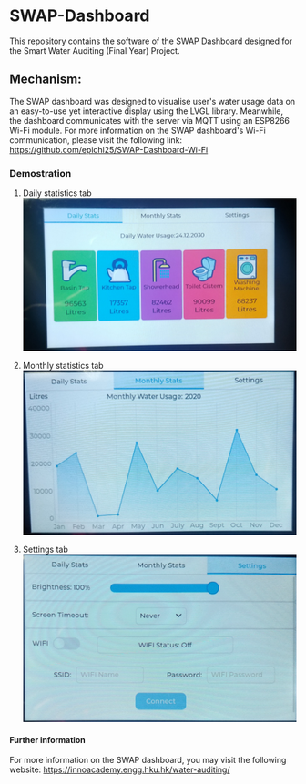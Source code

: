 # SWAP-Dashboard

This repository contains the software of the SWAP Dashboard designed for the Smart Water Auditing (Final Year) Project.


## Mechanism:

The SWAP dashboard was designed to visualise user's water usage data on an easy-to-use yet interactive display using the LVGL library. Meanwhile, the dashboard communicates with the server via MQTT using an ESP8266 Wi-Fi module. For more information on the SWAP dashboard's Wi-Fi communication, please visit the following link: https://github.com/epichl25/SWAP-Dashboard-Wi-Fi


### Demostration

1. Daily statistics tab
![Daily statistics tab](https://github.com/epichl25/SWAP-Dashboard/blob/main/Dashboard%20photos/tab%201.jpg)



2. Monthly statistics tab
![Daily statistics tab](https://github.com/epichl25/SWAP-Dashboard/blob/main/Dashboard%20photos/tab%202.jpg)



3. Settings tab
![Settings tab](https://github.com/epichl25/SWAP-Dashboard/blob/main/Dashboard%20photos/tab%203.jpg)


#### Further information
For more information on the SWAP dashboard, you may visit the following website: https://innoacademy.engg.hku.hk/water-auditing/
